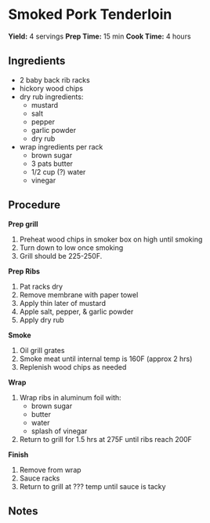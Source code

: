 # Smoked Pork Tenderloin
**Yield:** 4 servings
**Prep Time:** 15 min
**Cook Time:** 4 hours

## Ingredients
- 2 baby back rib racks
- hickory wood chips
- dry rub ingredients:
  - mustard
  - salt
  - pepper
  - garlic powder
  - dry rub
- wrap ingredients per rack
  - brown sugar
  - 3 pats butter
  - 1/2 cup (?) water
  - vinegar

## Procedure
**Prep grill**
1. Preheat wood chips in smoker box on high until smoking
2. Turn down to low once smoking
3. Grill should be 225-250F.

**Prep Ribs**
1. Pat racks dry
2. Remove membrane with paper towel
3. Apply thin later of mustard
4. Apple salt, pepper, & garlic powder
5. Apply dry rub

**Smoke**
1. Oil grill grates
2. Smoke meat until internal temp is 160F (approx 2 hrs)
3. Replenish wood chips as needed

**Wrap**
1. Wrap ribs in aluminum foil with:
    - brown sugar
    - butter
    - water
    - splash of vinegar
1. Return to grill for 1.5 hrs at 275F until ribs reach 200F

**Finish**
1. Remove from wrap
2. Sauce racks
3. Return to grill at ??? temp until sauce is tacky

## Notes
